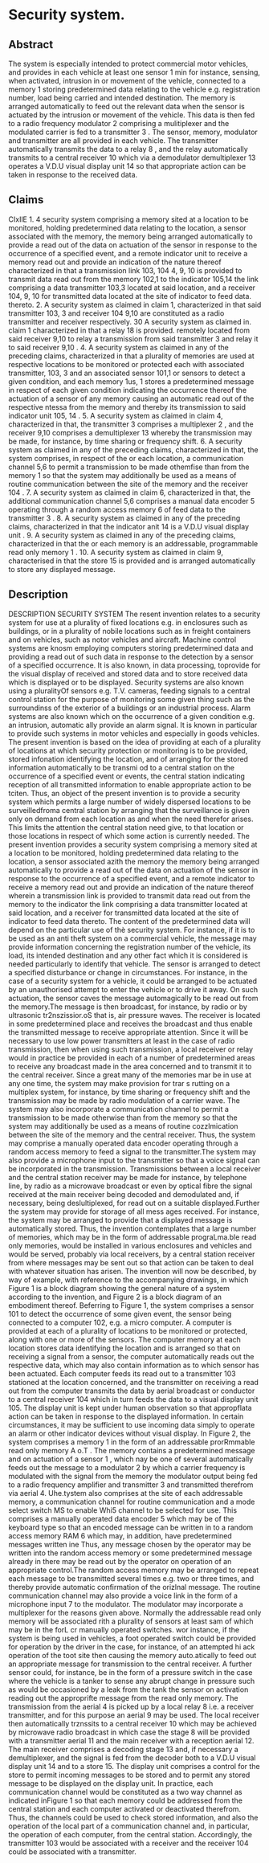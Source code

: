 # Security system.

## Abstract
The system is especially intended to protect commercial motor vehicles, and provides in each vehicle at least one sensor 1 min for instance, sensing, when activated, intrusion in or movement of the vehicle, connected to a memory 1 storing predetermined data relating to the vehicle e.g. registration number, load being carried and intended destination. The memory is arranged automatically to feed out the relevant data when the sensor is actuated by the intrusion or movement of the vehicle. This data is then fed to a radio frequency modulator 2 comprising a mulitiplexer and the modulated carrier is fed to a transmitter 3 . The sensor, memory, modulator and transmitter are all provided in each vehicle. The transmitter automatically transmits the data to a relay 8 , and the relay automatically transmits to a central receiver 10 which via a demodulator demultiplexer 13 operates a V.D.U visual display unit 14 so that appropriate action can be taken in response to the received data.

## Claims
CIxIlE 1. 4 security system comprising a memory sited at a location to be monitored, holding predetermined data relating to the location, a sensor associated with the memory, the memory being arranged automatically to provide a read out of the data on actuation of the sensor in response to the occurrence of a specified event, and a remote indicator unit to receive a memory read out and provide an indication of the nature thereof characterized in that a transmission link 103, 104 4, 9, 10 is provided to transmit data read out from the memory 102,1 to the indicator 105,14 the link comprising a data transmitter 103,3 located at said location, and a receiver 104, 9, 10 for transmitted data located at the site of indicator to feed data. thereto. 2. A security system as claimed in claim 1, characterized in that said transmitter 103, 3 and receiver 104 9,10 are constituted as a radio transmitter and receiver respectively. 30 A security system as claimed in. claim 1 characterized in that a relay 18 is provided. remotely located from said receiver 9,10 to relay a transmission from said transmitter 3 and relay it to said receiver 9,10 . 4. A security system as claimed in any of the preceding claims, characterized in that a plurality of memories are used at respective locations to be monitored or protected each with associated transmitter, 103, 3 and an associated sensor 101,1 or sensors to detect a given condition, and each memory 1us, 1 stores a predetermined message in respect of each given condition indicating the occurrence thereof the actuation of a sensor of any memory causing an automatic read out of the respective ntessa from the memory and thereby its transmission to said indicator unit 105, 14 . 5. A security system as claimed in claim 4, characterized in that, the transmitter 3 comprises a multiplexer 2 , and the receiver 9,10 comprises a demultiplexer 13 whereby the transmission may be made, for instance, by time sharing or frequency shift. 6. A security system as claimed in any of the preceding claims, characterized in that, the system comprises, in respect of the or each location, a communication channel 5,6 to permit a transmission to be made othemfise than from the memory 1 so that the system may additionally be used as a means of routine communication between the site of the memory and the receiver 104 . 7. A security system as claimed in claim 6, characterized in that, the additional communication channel 5,6 comprises a manual data encoder 5 operating through a random access memory 6 of feed data to the transmitter 3 . 8. A security system as claimed in any of the preceding claims, characterized in that the indicator anit 14 is a V.D.U visual display unit . 9. A security system as claimed in any of the preceding claims, characterized in that the or each memory is an addressable, programmable read only memory 1 . 10. A security system as claimed in claim 9, characterised in that the store 15 is provided and is arranged automatically to store any displayed message.

## Description
DESCRIPTION SECURITY SYSTEM The resent invention relates to a security system for use at a plurality of fixed locations e.g. in enclosures such as buildings, or in a plurality of nobile locations such as in freight containers and on vehicles, such as notor vehicles and aircraft. Machine control systems are knosm employing computers storing predetermined data and providing a read out of such data in response to the detection by a sensor of a specified occurrence. It is also known, in data processing, toprovide for the visual display of received and stored data and to store received data which is displayed or to be displayed. Security systems are also known using a pluralityOf sensors e.g. T.V. cameras, feeding signals to a central control station for the purpose of monitoring some given thing such as the surroundinss of the exterior of a buildings or an industrial process. Alarm systems are also known which on the occurrence of a given condition e.g. an intrusion, automatic ally provide an alarm signal. It is known in particular to provide such systems in motor vehicles and especially in goods vehicles. The present invention is based on the idea of providing at each of a plurality of locations at which security protection or monitoring is to be provided, stored infonation identifying the location, and of arranging for the stored information automatically to be transmi od to a central station on the occurrence of a specified event or events, the central station indicating reception of all transmitted information to enable appropriate action to be tciten. Thus, an object of the present invention is to provide a security system which permits a large number of widely dispersed locations to be surveilledfroma central station by arranging that the surveillance is given only on demand from each location as and when the need therefor arises. This limits the attention the central station need give, to that location or those locations in respect of which some action is currently needed. The present invention provides a security system comprising a memory sited at a location to be monitored, holding predetermined data relating to the location, a sensor associated azith the memory the memory being arranged automatically to provide a read out of the data on actuation of the sensor in response to the occurrence of a specified event, and a remote indicator to receive a memory read out and provide an indication of the nature thereof wherein a transmission link is provided to transmit data read out from the memory to the indicator the link comprising a data transmitter located at said location, and a receiver for transmitted data located at the site of indicator to feed data thereto. The content of the predetermined data will depend on the particular use of thè security system. For instance, if it is to be used as an anti theft system on a commercial vehicle, the message may provide information concerning the registration number of the vehicle, its load, its intended destination and any other fact which it is considered is needed particularly to identify that vehicle. The sensor is arranged to detect a specified disturbance or change in circumstances. For instance, in the case of a security system for a vehicle, it could be arranged to be actuated by an unauthorised attempt to enter the vehicle or to drive it away. On such actuation, the sensor caves the message automagically to be read out from the memory.The message is then broadcast, for instance, by radio or by ultrasonic tr2nszissior.oS that is, air pressure waves. The receiver is located in some predetermined place and receives the broadcast and thus enable the transmitted message to receive appropriate attention. Since it will be necessary to use low power transmitters at least in the case of radio transmission, then when using such transmission, a local receiver or relay would in practice be provided in each of a number of predetermined areas to receive any broadcast made in the area concerned and to transmit it to the central receiver. Since a great many of the memories mar be in use at any one time, the system may make provision for trar s rutting on a multiplex system, for instance, by time sharing or frequency shift and the transmission may be made by radio modulation of a carrier wave. The system may also incorporate a communication channel to permit a transmission to be made otherwise than from the memory so that the system may additionally be used as a means of routine cozzlmication between the site of the memory and the central receiver. Thus, the system may comprise a manually operated data encoder operating through a random access memory to feed a signal to the transmitter.The system may also provide a microphone input to the transmitter so that a voice signal can be incorporated in the transmission. Transmissions between a local receiver and the central station receiver may be made for instance, by telephone line, by radio as a microwave broadcast or even by optical fibre the signal received at the main receiver being decoded and demodulated and, if necessary, being deslultiplexed, for read out on a suitable displayed.Further the system may provide for storage of all mess ages received. For instance, the system may be arranged to provide that a displayed message is automatically stored. Thus, the invention contemplates that a large number of memories, which may be in the form of addressable prograLma.ble read only memories, would be installed in various enclosures and vehicles and would be served, probably via local receivers, by a central station receiver from where messages may be sent out so that action can be taken to deal with whatever situation has arisen. The invention will now be described, by way of example, with reference to the accompanying drawings, in which Figure 1 is a block diagram showing the general nature of a system according to the invention, and Figure 2 is a block diagram of an embodiment thereof. Beferring to Figure 1, the system comprises a sensor 101 to detect the occurrence of some given event, the sensor being connected to a computer 102, e.g. a micro computer. A computer is provided at each of a plurality of locations to be monitored or protected, along with one or more of the sensors. The computer memory at each location stores data identifying the location and is arranged so that on receiving a signal from a sensor, the computer automatically reads out the respective data, which may also contain information as to which sensor has been actuated. Each computer feeds its read out to a transmitter 103 stationed at the location concerned, and the transmitter on receiving a read out from the computer transmits the data by aerial broadcast or conductor to a central receiver 104 which in turn feeds the data to a visual display unit 105. The display unit is kept under human observation so that appropflata action can be taken in response to the displayed information. In certain circumstances, it may be sufficient to use incoming data simply to operate an alarm or other indicator devices without visual display. In Figure 2, the system comprises a memory 1 in the form of an addressable prorRmmable read only memory A o.T . The memory contains a predetermined message and on actuation of a sensor 1 , which nay be one of several automatically feeds out the message to a modulator 2 by which a carrier frequency is modulated with the signal from the memory the modulator output being fed to a radio frequency amplifier and transmitter 3 and transmitted therefrom via aerial 4. Uhe.tystem also comprises at the site of each addressable memory, a communication channel for routine communication and a mode select switch MS to enable Whi5 channel to be selected for use. This comprises a manually operated data encoder 5 which may be of the keyboard type so that an encoded message can be written in to a random access memory RAM 6 which may, in addition, have predetermined messages written ine Thus, any message chosen by the operator may be written into the random access memory or some predetermined message already in there may be read out by the operator on operation of an appropriate control.The random access memory may be arranged to repeat each message to be transmitted several times e.g. two or three times, and thereby provide automatic confirmation of the orizlnal message. The routine communication channel may also provide a voice link in the form of a microphone input 7 to the modulator. The modulator may incorporate a multiplexer for the reasons given above. Normally the addressable read only memory will be associated rith a plurality of sensors at least sam of which may be in the forL cr manually operated switches. wor instance, if the system is being used in vehicles, a foot operated switch could be provided for operation by the driver in the case, for instance, of an attempted hi ack operation of the toot site then causing the memory auto.atically to feed out an appropriate message for transmission to the central receiver. A further sensor could, for instance, be in the form of a pressure switch in the case where the vehicle is a tanker to sense any abrupt change in pressure such as would be occasioned by a leak from the tank the sensor on activation reading out the approprifte message from the read only memory. The transmission from the aerial 4 is picked up by a local relay 8 i.e. a receiver transmitter, and for this purpose an aerial 9 may be used. The local receiver then automatically trznssits to a central receiver 10 which may be achieved by microwave radio broadcast in which case the stage 8 will be provided with a transmitter aerial 11 and the main receiver with a reception aerial 12. The main receiver comprises a decoding stage 13 and, if necessary a demultiplexer, and the signal is fed from the decoder both to a V.D.U visual display unit 14 and to a store 15. The display unit comprises a control for the store to permit incoming messages to be stored and to permit any stored message to be displayed on the display unit. In practice, each communication channel would be constituted as a two way channel as indicated inFigure 1 so that each memory could be addressed from the central station and each computer activated or deactivated therefrom. Thus, the channels could be used to check stored information, and also the operation of the local part of a communication channel and, in particular, the operation of each computer, from the central station. Accordingly, the transmitter 103 would be associated with a receiver and the receiver 104 could be associated with a transmitter.